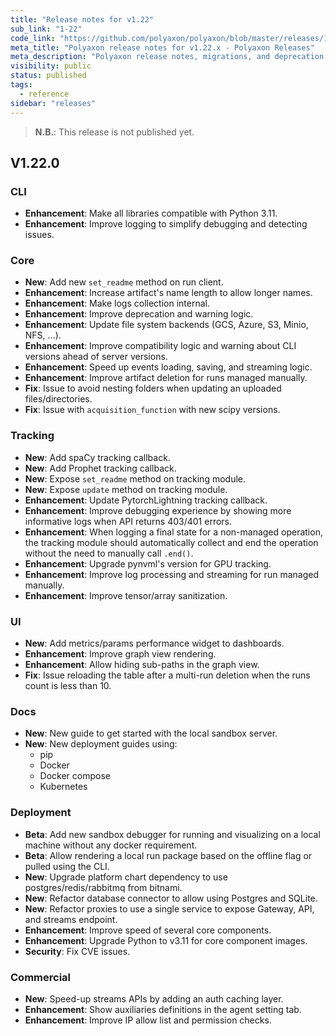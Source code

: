 ```yaml
---
title: "Release notes for v1.22"
sub_link: "1-22"
code_link: "https://github.com/polyaxon/polyaxon/blob/master/releases/1-22.md"
meta_title: "Polyaxon release notes for v1.22.x - Polyaxon Releases"
meta_description: "Polyaxon release notes, migrations, and deprecation notes for v1.22.x."
visibility: public
status: published
tags:
  - reference
sidebar: "releases"
---
```


> **N.B.**: This release is not published yet.

## V1.22.0

### CLI

 * **Enhancement**: Make all libraries compatible with Python 3.11.
 * **Enhancement**: Improve logging to simplify debugging and detecting issues.

### Core

 * **New**: Add new `set_readme` method on run client.
 * **Enhancement**: Increase artifact's name length to allow longer names.
 * **Enhancement**: Make logs collection internal.
 * **Enhancement**: Improve deprecation and warning logic.
 * **Enhancement**: Update file system backends (GCS, Azure, S3, Minio, NFS, ...).
 * **Enhancement**: Improve compatibility logic and warning about CLI versions ahead of server versions.
 * **Enhancement**: Speed up events loading, saving, and streaming logic.
 * **Enhancement**: Improve artifact deletion for runs managed manually.
 * **Fix**: Issue to avoid nesting folders when updating an uploaded files/directories.
 * **Fix**: Issue with `acquisition_function` with new scipy versions.

### Tracking

 * **New**: Add spaCy tracking callback.
 * **New**: Add Prophet tracking callback.
 * **New**: Expose `set_readme` method on tracking module.
 * **New**: Expose `update` method on tracking module.
 * **Enhancement**: Update PytorchLightning tracking callback.
 * **Enhancement**: Improve debugging experience by showing more informative logs when API returns 403/401 errors.
 * **Enhancement**: When logging a final state for a non-managed operation, the tracking module should automatically collect and end the operation without the need to manually call `.end()`.
 * **Enhancement**: Upgrade pynvml's version for GPU tracking.
 * **Enhancement**: Improve log processing and streaming for run managed manually.
 * **Enhancement**: Improve tensor/array sanitization.

### UI

 * **New**: Add metrics/params performance widget to dashboards.
 * **Enhancement**: Improve graph view rendering.
 * **Enhancement**: Allow hiding sub-paths in the graph view.
 * **Fix**: Issue reloading the table after a multi-run deletion when the runs count is less than 10.

### Docs

 * **New**: New guide to get started with the local sandbox server.
 * **New**: New deployment guides using:
   * pip
   * Docker
   * Docker compose
   * Kubernetes

### Deployment

 * **Beta**: Add new sandbox debugger for running and visualizing on a local machine without any docker requirement.
 * **Beta**: Allow rendering a local run package based on the offline flag or pulled using the CLI.
 * **New**: Upgrade platform chart dependency to use postgres/redis/rabbitmq from bitnami.
 * **New**: Refactor database connector to allow using Postgres and SQLite.
 * **New**: Refactor proxies to use a single service to expose Gateway, API, and streams endpoint.
 * **Enhancement**: Improve speed of several core components.
 * **Enhancement**: Upgrade Python to v3.11 for core component images.
 * **Security**: Fix CVE issues.

### Commercial

  * **New**: Speed-up streams APIs by adding an auth caching layer.
  * **Enhancement**: Show auxiliaries definitions in the agent setting tab.
  * **Enhancement**: Improve IP allow list and permission checks.
